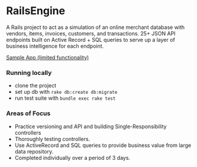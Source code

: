# RailsEngine

A Rails project to act as a simulation of an online merchant database with vendors, items, invoices, customers, and transactions. 25+ JSON API endpoints built on Active Record + SQL queries to serve up a layer of business intelligence for each endpoint.  

[Sample App (limited functionality)](https://rails-engine-demo.herokuapp.com/)

### Running locally

* clone the project
* set up db with `rake db:create db:migrate`
* run test suite with `bundle exec rake test`

### Areas of Focus

* Practice versioning and API and building Single-Responsibility controllers
* Thoroughly testing controllers.
* Use ActiveRecord and SQL queries to provide business value from large data repository.
* Completed individually over a period of 3 days.
